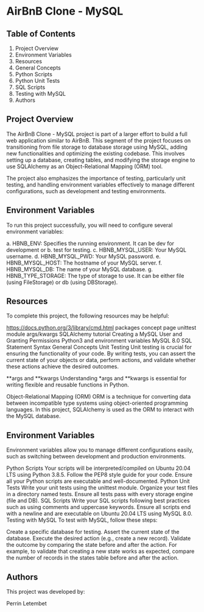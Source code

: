 # AirBnB Clone - MySQL
## Table of Contents
1. Project Overview
2. Environment Variables
3. Resources
4. General Concepts
5. Python Scripts
6. Python Unit Tests
7. SQL Scripts
8. Testing with MySQL
9. Authors

## Project Overview
The AirBnB Clone - MySQL project is part of a larger effort to build a full web application similar to AirBnB. This segment of the project focuses on transitioning from file storage to database storage using MySQL, adding new functionalities and optimizing the existing codebase. This involves setting up a database, creating tables, and modifying the storage engine to use SQLAlchemy as an Object-Relational Mapping (ORM) tool.

The project also emphasizes the importance of testing, particularly unit testing, and handling environment variables effectively to manage different configurations, such as development and testing environments.

## Environment Variables
To run this project successfully, you will need to configure several environment variables:

a. HBNB_ENV: Specifies the running environment. It can be dev for development or b. test for testing.
c. HBNB_MYSQL_USER: Your MySQL username.
d. HBNB_MYSQL_PWD: Your MySQL password.
e. HBNB_MYSQL_HOST: The hostname of your MySQL server.
f. HBNB_MYSQL_DB: The name of your MySQL database.
g. HBNB_TYPE_STORAGE: The type of storage to use. It can be either file (using FileStorage) or db (using DBStorage).

## Resources
To complete this project, the following resources may be helpful:

https://docs.python.org/3/library/cmd.html
packages concept page
unittest module
args/kwargs
SQLAlchemy tutorial
Creating a MySQL User and Granting Permissions
Python3 and environment variables
MySQL 8.0 SQL Statement Syntax
General Concepts
Unit Testing
Unit testing is crucial for ensuring the functionality of your code. By writing tests, you can assert the current state of your objects or data, perform actions, and validate whether these actions achieve the desired outcomes.

**args and **kwargs
Understanding *args and **kwargs is essential for writing flexible and reusable functions in Python.

Object-Relational Mapping (ORM)
ORM is a technique for converting data between incompatible type systems using object-oriented programming languages. In this project, SQLAlchemy is used as the ORM to interact with the MySQL database.

## Environment Variables
Environment variables allow you to manage different configurations easily, such as switching between development and production environments.

Python Scripts
Your scripts will be interpreted/compiled on Ubuntu 20.04 LTS using Python 3.8.5.
Follow the PEP8 style guide for your code.
Ensure all your Python scripts are executable and well-documented.
Python Unit Tests
Write your unit tests using the unittest module.
Organize your test files in a directory named tests.
Ensure all tests pass with every storage engine (file and DB).
SQL Scripts
Write your SQL scripts following best practices such as using comments and uppercase keywords.
Ensure all scripts end with a newline and are executable on Ubuntu 20.04 LTS using MySQL 8.0.
Testing with MySQL
To test with MySQL, follow these steps:

Create a specific database for testing.
Assert the current state of the database.
Execute the desired action (e.g., create a new record).
Validate the outcome by comparing the state before and after the action.
For example, to validate that creating a new state works as expected, compare the number of records in the states table before and after the action.

## Authors
This project was developed by:

Perrin Letembet 

